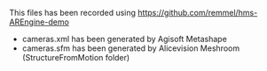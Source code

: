 This files has been recorded using https://github.com/remmel/hms-AREngine-demo  
- cameras.xml has been generated by Agisoft Metashape
- cameras.sfm has been generated by Alicevision Meshroom (StructureFromMotion folder)
